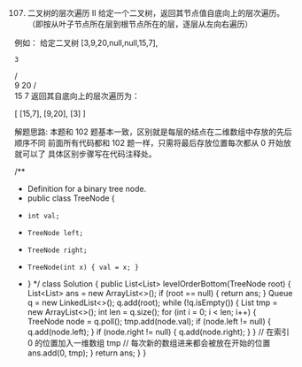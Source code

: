 107. 二叉树的层次遍历 II
给定一个二叉树，返回其节点值自底向上的层次遍历。 （即按从叶子节点所在层到根节点所在的层，逐层从左向右遍历）

例如：
给定二叉树 [3,9,20,null,null,15,7],

    3
   / \
  9  20
    /  \
   15   7
返回其自底向上的层次遍历为：

[
  [15,7],
  [9,20],
  [3]
]

解题思路:
本题和 102 题基本一致，区别就是每层的结点在二维数组中存放的先后顺序不同
前面所有代码都和 102 题一样，只需将最后存放位置每次都从 0 开始放就可以了
具体区别步骤写在代码注释处。

/**
 * Definition for a binary tree node.
 * public class TreeNode {
 *     int val;
 *     TreeNode left;
 *     TreeNode right;
 *     TreeNode(int x) { val = x; }
 * }
 */
class Solution {
    public List<List<Integer>> levelOrderBottom(TreeNode root) {
        List<List<Integer>> ans = new ArrayList<>();
        if (root == null) {
            return ans;
        }
        Queue<TreeNode> q = new LinkedList<>();
        q.add(root);
        while (!q.isEmpty()) {
            List<Integer> tmp = new ArrayList<>();
            int len = q.size();
            for (int i = 0; i < len; i++) {
                TreeNode node = q.poll();
                tmp.add(node.val);
                if (node.left != null) {
                    q.add(node.left);
                }
                if (node.right != null) {
                    q.add(node.right);
                }
            }
            // 在索引 0 的位置加入一维数组 tmp
            // 每次新的数组进来都会被放在开始的位置
            ans.add(0, tmp);
        }
        return ans;
    }
}
